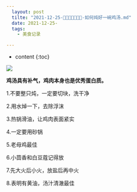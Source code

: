 ```yaml
---
  layout: post
  tilte: "2021-12-25-👨🍳👩🏻🍳🍳🐓-如何炖好一碗鸡汤.md"
  date: 2021-12-25-
  tags: 
    - 美食记录

---
```



* content
{:toc}



![](https://upload-images.jianshu.io/upload_images/15312191-55832858d14bfa2c.png?imageMogr2/auto-orient/strip%7CimageView2/2/w/1240)

**鸡汤具有补气，鸡肉本身也是优秀蛋白质。**

1.不要整只炖，一定要切块，洗干净

2.用水焯一下，去除浮沫

3.热锅滑油，让鸡肉表面紧实

4.一定要用砂锅

5.老母鸡最佳

6.小茴香和白豆蔻记得放

7.先大火后小火，放盐后再中火

8.表明有黄油，汤汁清澈最佳
